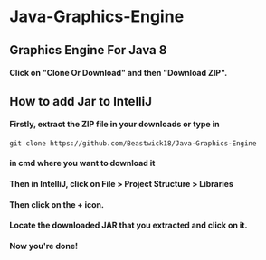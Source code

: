 # Java-Graphics-Engine
## Graphics Engine For Java 8
#### Click on "Clone Or Download" and then "Download ZIP".

## How to add Jar to IntelliJ
#### Firstly, extract the ZIP file in your downloads or type in 
````git
git clone https://github.com/Beastwick18/Java-Graphics-Engine
````
#### in cmd where you want to download it
#### Then in IntelliJ, click on File > Project Structure > Libraries
#### Then click on the + icon.
#### Locate the downloaded JAR that you extracted and click on it.
#### Now you're done!
